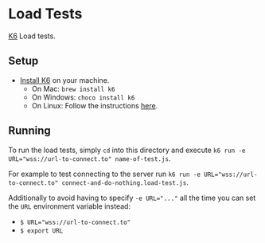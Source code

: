 # Load Tests

[K6](https://k6.io/) Load tests.

## Setup

-   [Install K6](https://k6.io/docs/getting-started/installation) on your machine.
    -   On Mac: `brew install k6`
    -   On Windows: `choco install k6`
    -   On Linux: Follow the instructions [here](https://k6.io/docs/getting-started/installation#linux).

## Running

To run the load tests, simply `cd` into this directory and execute `k6 run -e URL="wss://url-to-connect.to" name-of-test.js`.

For example to test connecting to the server run `k6 run -e URL="wss://url-to-connect.to" connect-and-do-nothing.load-test.js`.

Additionally to avoid having to specify `-e URL="..."` all the time you can set the `URL` environment variable instead:

-   `$ URL="wss://url-to-connect.to"`
-   `$ export URL`
